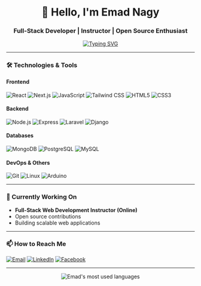 <h1 align="center">👋 Hello, I'm Emad Nagy</h1>
<h3 align="center">Full-Stack Developer | Instructor | Open Source Enthusiast</h3>

<p align="center">
  <a href="https://git.io/typing-svg"><img src="https://readme-typing-svg.demolab.com?font=Fira+Code&pause=1000&color=22D3EE&center=true&vCenter=true&width=435&lines=Crafting+digital+experiences;Teaching+the+next+generation;Open+source+contributor;Problem+solver" alt="Typing SVG" /></a>
</p>

---

### 🛠️ Technologies & Tools

#### Frontend
![React](https://img.shields.io/badge/-React-61DAFB?style=flat-square&logo=react&logoColor=black)
![Next.js](https://img.shields.io/badge/-Next.js-000000?style=flat-square&logo=next.js)
![JavaScript](https://img.shields.io/badge/-JavaScript-F7DF1E?style=flat-square&logo=javascript&logoColor=black)
![Tailwind CSS](https://img.shields.io/badge/-Tailwind_CSS-38B2AC?style=flat-square&logo=tailwind-css)
![HTML5](https://img.shields.io/badge/-HTML5-E34F26?style=flat-square&logo=html5&logoColor=white)
![CSS3](https://img.shields.io/badge/-CSS3-1572B6?style=flat-square&logo=css3)

#### Backend
![Node.js](https://img.shields.io/badge/-Node.js-339933?style=flat-square&logo=node.js&logoColor=white)
![Express](https://img.shields.io/badge/-Express-000000?style=flat-square&logo=express)
![Laravel](https://img.shields.io/badge/-Laravel-FF2D20?style=flat-square&logo=laravel&logoColor=white)
![Django](https://img.shields.io/badge/-Django-092E20?style=flat-square&logo=django)

#### Databases
![MongoDB](https://img.shields.io/badge/-MongoDB-47A248?style=flat-square&logo=mongodb&logoColor=white)
![PostgreSQL](https://img.shields.io/badge/-PostgreSQL-4169E1?style=flat-square&logo=postgresql)
![MySQL](https://img.shields.io/badge/-MySQL-4479A1?style=flat-square&logo=mysql&logoColor=white)

#### DevOps & Others
![Git](https://img.shields.io/badge/-Git-F05032?style=flat-square&logo=git&logoColor=white)
![Linux](https://img.shields.io/badge/-Linux-FCC624?style=flat-square&logo=linux&logoColor=black)
![Arduino](https://img.shields.io/badge/-Arduino-00979D?style=flat-square&logo=arduino&logoColor=white)

---

### 📌 Currently Working On
- **Full-Stack Web Development Instructor (Online)**
- Open source contributions
- Building scalable web applications

---

### 📫 How to Reach Me
[![Email](https://img.shields.io/badge/-emadnagy152@gmail.com-D14836?style=flat-square&logo=gmail&logoColor=white)](mailto:emadnagy152@gmail.com)
[![LinkedIn](https://img.shields.io/badge/-LinkedIn-0077B5?style=flat-square&logo=linkedin&logoColor=white)](https://linkedin.com/in/emad-nagy-316483211)
[![Facebook](https://img.shields.io/badge/-Facebook-1877F2?style=flat-square&logo=facebook&logoColor=white)](https://fb.com/emad.nagy.19)

---

<p align="center">
  <img src="https://github-readme-stats.vercel.app/api/top-langs?username=Emad-Eljoker&show_icons=true&locale=en&layout=compact&theme=radical" alt="Emad's most used languages" />
</p>
